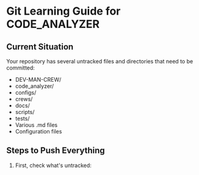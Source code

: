 # Git Learning Guide for CODE_ANALYZER

## Current Situation
Your repository has several untracked files and directories that need to be committed:
- DEV-MAN-CREW/
- code_analyzer/
- configs/
- crews/
- docs/
- scripts/
- tests/
- Various .md files
- Configuration files

## Steps to Push Everything

1. First, check what's untracked: 